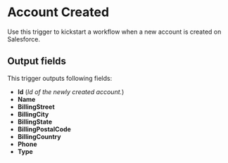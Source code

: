 # Account Created

Use this trigger to kickstart a workflow when a new account is created on Salesforce.

## Output fields
This trigger outputs following fields:

- **Id** (*Id of the newly created account.*)
- **Name**
- **BillingStreet**
- **BillingCity**
- **BillingState**
- **BillingPostalCode**
- **BillingCountry**
- **Phone**
- **Type**